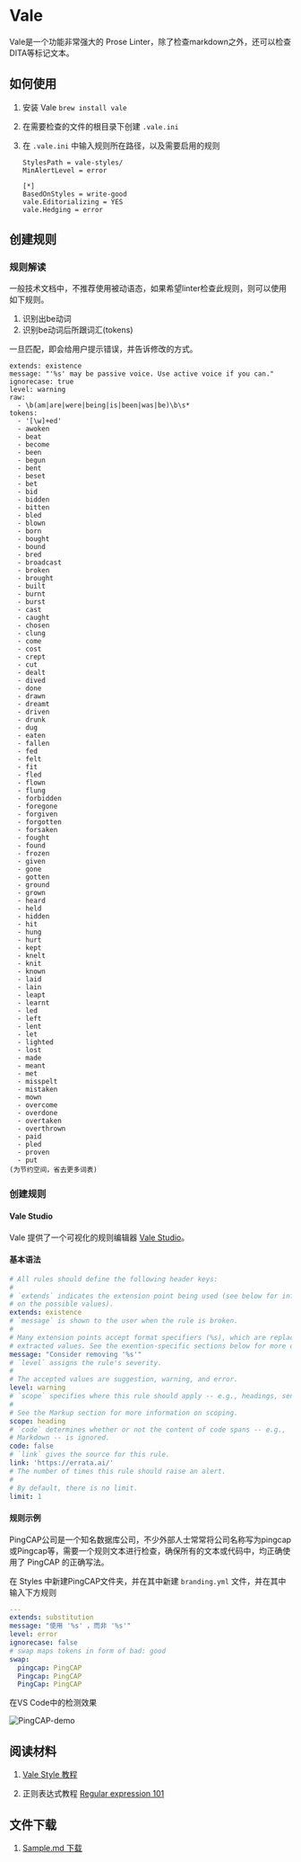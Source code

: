 # Vale

Vale是一个功能非常强大的 Prose Linter，除了检查markdown之外，还可以检查DITA等标记文本。



## 如何使用

1. 安装 Vale `brew install vale`

2. 在需要检查的文件的根目录下创建 `.vale.ini`

3. 在  `.vale.ini` 中输入规则所在路径，以及需要启用的规则

   ```
   StylesPath = vale-styles/
   MinAlertLevel = error
   
   [*]
   BasedOnStyles = write-good
   vale.Editorializing = YES
   vale.Hedging = error
   ```

   

## 创建规则

### 规则解读

一般技术文档中，不推荐使用被动语态，如果希望linter检查此规则，则可以使用如下规则。

1. 识别出be动词
2. 识别be动词后所跟词汇(tokens)

一旦匹配，即会给用户提示错误，并告诉修改的方式。



```
extends: existence
message: "'%s' may be passive voice. Use active voice if you can."
ignorecase: true
level: warning
raw:
  - \b(am|are|were|being|is|been|was|be)\b\s*
tokens:
  - '[\w]+ed'
  - awoken
  - beat
  - become
  - been
  - begun
  - bent
  - beset
  - bet
  - bid
  - bidden
  - bitten
  - bled
  - blown
  - born
  - bought
  - bound
  - bred
  - broadcast
  - broken
  - brought
  - built
  - burnt
  - burst
  - cast
  - caught
  - chosen
  - clung
  - come
  - cost
  - crept
  - cut
  - dealt
  - dived
  - done
  - drawn
  - dreamt
  - driven
  - drunk
  - dug
  - eaten
  - fallen
  - fed
  - felt
  - fit
  - fled
  - flown
  - flung
  - forbidden
  - foregone
  - forgiven
  - forgotten
  - forsaken
  - fought
  - found
  - frozen
  - given
  - gone
  - gotten
  - ground
  - grown
  - heard
  - held
  - hidden
  - hit
  - hung
  - hurt
  - kept
  - knelt
  - knit
  - known
  - laid
  - lain
  - leapt
  - learnt
  - led
  - left
  - lent
  - let
  - lighted
  - lost
  - made
  - meant
  - met
  - misspelt
  - mistaken
  - mown
  - overcome
  - overdone
  - overtaken
  - overthrown
  - paid
  - pled
  - proven
  - put
(为节约空间，省去更多词表)
```



### 创建规则

#### Vale Studio

Vale 提供了一个可视化的规则编辑器 [Vale Studio](https://vale-studio.errata.ai/)。

#### 基本语法

```yaml
# All rules should define the following header keys:
#
# `extends` indicates the extension point being used (see below for information
# on the possible values).
extends: existence
# `message` is shown to the user when the rule is broken.
#
# Many extension points accept format specifiers (%s), which are replaced by
# extracted values. See the exention-specific sections below for more details.
message: "Consider removing '%s'"
# `level` assigns the rule's severity.
#
# The accepted values are suggestion, warning, and error.
level: warning
# `scope` specifies where this rule should apply -- e.g., headings, sentences, etc.
#
# See the Markup section for more information on scoping.
scope: heading
# `code` determines whether or not the content of code spans -- e.g., `foo` for
# Markdown -- is ignored.
code: false
# `link` gives the source for this rule.
link: 'https://errata.ai/'
# The number of times this rule should raise an alert.
#
# By default, there is no limit.
limit: 1
```



#### 规则示例

PingCAP公司是一个知名数据库公司，不少外部人士常常将公司名称写为pingcap或Pingcap等，需要一个规则文本进行检查，确保所有的文本或代码中，均正确使用了 PingCAP 的正确写法。

在 Styles 中新建PingCAP文件夹，并在其中新建 `branding.yml` 文件，并在其中输入下方规则



```yaml
---
extends: substitution
message: "使用 '%s' ，而非 '%s'"
level: error
ignorecase: false
# swap maps tokens in form of bad: good
swap:
  pingcap: PingCAP
  Pingcap: PingCAP
  PingCap: PingCAP

```



在VS Code中的检测效果

![PingCAP-demo](images/PingCAP-demo.png)



## 阅读材料

1. [Vale Style 教程](https://errata-ai.github.io/vale-server/docs/style)

2. 正则表达式教程 [Regular expression 101](https://regex101.com/r/NxwiwQ/1)

## 文件下载
1. <a href="sample.md" download>Sample.md 下载</a>